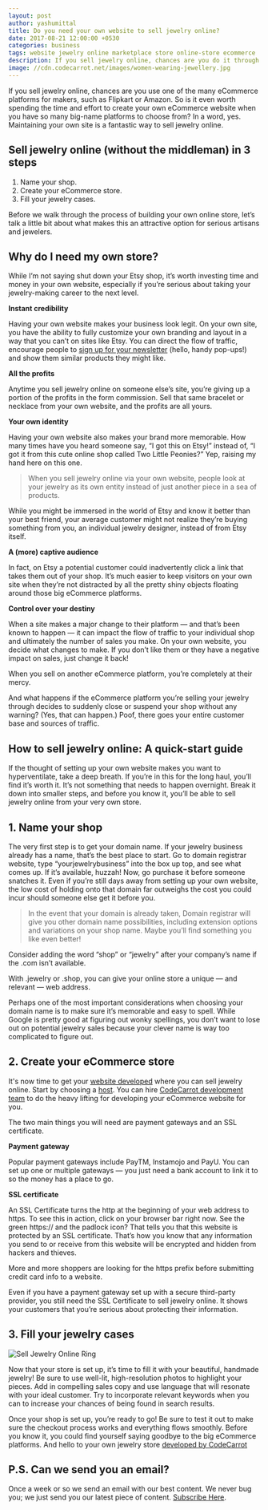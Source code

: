 ```yaml
---
layout: post
author: yashumittal
title: Do you need your own website to sell jewelry online?
date: 2017-08-21 12:00:00 +0530
categories: business
tags: website jewelry online marketplace store online-store ecommerce
description: If you sell jewelry online, chances are you do it through a marketplace like Etsy. It may be time to double your exposure — and sales — with your own store.
image: //cdn.codecarrot.net/images/women-wearing-jewellery.jpg
---
```


If you sell jewelry online, chances are you use one of the many eCommerce platforms for makers, such as Flipkart or Amazon. So is it even worth spending the time and effort to create your own eCommerce website when you have so many big-name platforms to choose from? In a word, yes. Maintaining your own site is a fantastic way to sell jewelry online.

## Sell jewelry online (without the middleman) in 3 steps

1. Name your shop.
2. Create your eCommerce store.
3. Fill your jewelry cases.

Before we walk through the process of building your own online store, let’s talk a little bit about what makes this an attractive option for serious artisans and jewelers.

## Why do I need my own store?

While I’m not saying shut down your Etsy shop, it’s worth investing time and money in your own website, especially if you’re serious about taking your jewelry-making career to the next level.

**Instant credibility**

Having your own website makes your business look legit. On your own site, you have the ability to fully customize your own branding and layout in a way that you can’t on sites like Etsy. You can direct the flow of traffic, encourage people to [sign up for your newsletter](/beginners-guide-to-starting-an-email-list) (hello, handy pop-ups!) and show them similar products they might like.

**All the profits**

Anytime you sell jewelry online on someone else’s site, you’re giving up a portion of the profits in the form commission. Sell that same bracelet or necklace from your own website, and the profits are all yours.

**Your own identity**

Having your own website also makes your brand more memorable. How many times have you heard someone say, “I got this on Etsy!” instead of, “I got it from this cute online shop called Two Little Peonies?” Yep, raising my hand here on this one.

<blockquote>
When you sell jewelry online via your own website, people look at your jewelry as its own entity instead of just another piece in a sea of products.
</blockquote>

While you might be immersed in the world of Etsy and know it better than your best friend, your average customer might not realize they’re buying something from you, an individual jewelry designer, instead of from Etsy itself.

**A (more) captive audience**

In fact, on Etsy a potential customer could inadvertently click a link that takes them out of your shop. It’s much easier to keep visitors on your own site when they’re not distracted by all the pretty shiny objects floating around those big eCommerce platforms.

**Control over your destiny**

When a site makes a major change to their platform — and that’s been known to happen — it can impact the flow of traffic to your individual shop and ultimately the number of sales you make. On your own website, you decide what changes to make. If you don’t like them or they have a negative impact on sales, just change it back!

<div class="callout">
When you sell on another eCommerce platform, you’re completely at their mercy.
</div>

And what happens if the eCommerce platform you’re selling your jewelry through decides to suddenly close or suspend your shop without any warning? (Yes, that can happen.) Poof, there goes your entire customer base and sources of traffic.

## How to sell jewelry online: A quick-start guide

If the thought of setting up your own website makes you want to hyperventilate, take a deep breath. If you’re in this for the long haul, you’ll find it’s worth it. It’s not something that needs to happen overnight. Break it down into smaller steps, and before you know it, you’ll be able to sell jewelry online from your very own store.

## 1. Name your shop

The very first step is to get your domain name. If your jewelry business already has a name, that’s the best place to start. Go to domain registrar website, type “yourjewelrybusiness” into the box up top, and see what comes up. If it’s available, huzzah! Now, go purchase it before someone snatches it. Even if you’re still days away from setting up your own website, the low cost of holding onto that domain far outweighs the cost you could incur should someone else get it before you.

<blockquote>
In the event that your domain is already taken, Domain registrar will give you other domain name possibilities, including extension options and variations on your shop name. Maybe you’ll find something you like even better!
</blockquote>

Consider adding the word “shop” or “jewelry” after your company’s name if the .com isn’t available.

With .jewelry or .shop, you can give your online store a unique — and relevant — web address.

Perhaps one of the most important considerations when choosing your domain name is to make sure it’s memorable and easy to spell. While Google is pretty good at figuring out wonky spellings, you don’t want to lose out on potential jewelry sales because your clever name is way too complicated to figure out.

## 2. Create your eCommerce store

It's now time to get your [website developed](//www.codecarrot.net/) where you can sell jewelry online. Start by choosing a [host](//www.codecarrot.net/). You can hire [CodeCarrot development team](//www.codecarrot.net/) to do the heavy lifting for developing your eCommerce website for you.

The two main things you will need are payment gateways and an SSL certificate.

**Payment gateway**

Popular payment gateways include PayTM, Instamojo and PayU. You can set up one or multiple gateways — you just need a bank account to link it to so the money has a place to go.

**SSL certificate**

An SSL Certificate turns the http at the beginning of your web address to https. To see this in action, click on your browser bar right now. See the green https:// and the padlock icon? That tells you that this website is protected by an SSL certificate. That’s how you know that any information you send to or receive from this website will be encrypted and hidden from hackers and thieves.

<div class="callout">
More and more shoppers are looking for the https prefix before submitting credit card info to a website.
</div>

Even if you have a payment gateway set up with a secure third-party provider, you still need the SSL Certificate to sell jewelry online. It shows your customers that you’re serious about protecting their information.

## 3. Fill your jewelry cases

![Sell Jewelry Online Ring](//cdn.codecarrot.net/images/sell-jewelry-online-ring.jpg)

Now that your store is set up, it’s time to fill it with your beautiful, handmade jewelry! Be sure to use well-lit, high-resolution photos to highlight your pieces. Add in compelling sales copy and use language that will resonate with your ideal customer. Try to incorporate relevant keywords when you can to increase your chances of being found in search results.

Once your shop is set up, you’re ready to go! Be sure to test it out to make sure the checkout process works and everything flows smoothly. Before you know it, you could find yourself saying goodbye to the big eCommerce platforms. And hello to your own jewelry store [developed by CodeCarrot](//www.codecarrot.net/)

## P.S. Can we send you an email?

Once a week or so we send an email with our best content. We never bug you; we just send you our latest piece of content. [Subscribe Here](#subscribe).
